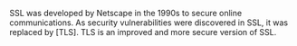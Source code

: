 SSL was developed by Netscape in the 1990s to secure online communications. As security vulnerabilities were discovered in SSL, it was replaced by [TLS]. TLS is an improved and more secure version of SSL.